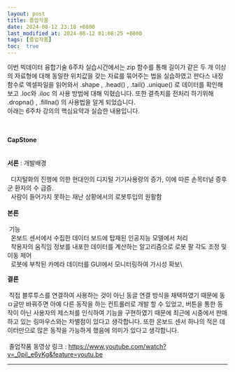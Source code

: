```yaml
---
layout: post
title: 졸업작품
date: 2024-08-12 23:18 +0800
last_modified_at: 2024-08-12 01:08:25 +0800
tags: [졸업작품]
toc:  true
---
```



이번 빅데이터 융합기술 6주차 실습시간에서는 zip 함수를 통해 길이가 같은 두 개 이상의 자료형에 대해 동일한 위치값을 갖는 자료를 묶어주는 법을 실습하였고 판다스 내장함수로 엑셀파일을 읽어와서 .shape , .head() , .tail() .unique() 로 데이터를 확인해보고 .loc와 .iloc 의 사용 방법에 대해 익혔습니다. 또한 결측치를 전처리 하기위해 .dropna() , .fillna() 의 사용법을 알게 되었습니다.\
아래는 6주차 강의의 핵심요약과 실습한 내용입니다.\
<br/> 
<br/> 

**CapStone**\
<br/>
<br/>
**서론** : 개발배경\
<br/>
&nbsp; 디지털화의 진행에 의한 현대인의 디지털 기기사용량의 증가, 이에 따른 손목터널 증후군 환자의 수 급증.\
&nbsp; 사람이 들어가지 못하는 재난 상황에서의 로봇투입의 원활함
<br/>
<br/>
**본론**\
<br/>
&nbsp;기능\
&nbsp;&nbsp;온보드 센서에서 수집한 데이터 보드에 탑재된 인공지능 모델에서 처리\
&nbsp;&nbsp;착용자의 움직임 정보를 내포한 데이터를 계산하는 알고리즘으로 로봇 팔 각도 조정 및 이동 제어\
&nbsp;&nbsp;로봇에 부착된 카메라 데이터를 GUI에서 모니터링하여 가시성 확보\


**결론**\
<br/>
&nbsp;직접 블루투스를 연결하여 사용하는 것이 아닌 동글 연결 방식을 채택하였기 때문에 동ㅁ글만 바꿔주면 아예 다른 동작을 하는 컨트롤러로 개발 할 수 있었고, 버튼을 통한 동작이 아닌 사용자의 제스처를 인식하여 기능을 구현하였기 때문에 최근에 시중에서 판매하고 있는 링마우스와는 차별점이 있다고 생각합니다. 또한 온보드 센서 하나의 적은 데이터만으로 많은 동작을 가능하게 했음에 의미가 있다고 생각합니다.
<br/>
<br/>
&nbsp;졸업작품 동영상 링크 : https://www.youtube.com/watch?v=_0piI_e6yKg&feature=youtu.be







 


 





-----

